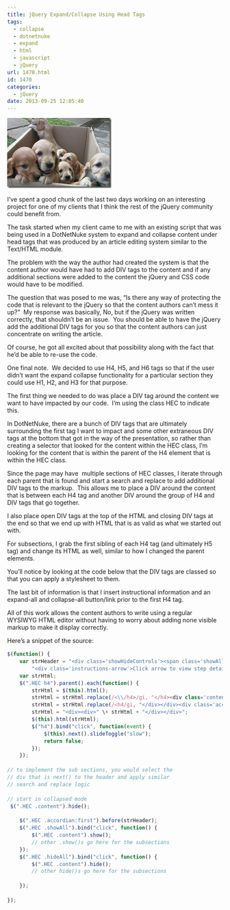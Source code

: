```yaml
---
title: jQuery Expand/Collapse Using Head Tags
tags:
  - collapse
  - dotnetnuke
  - expand
  - html
  - javascript
  - jQuery
url: 1470.html
id: 1470
categories:
  - jQuery
date: 2013-09-25 12:05:40
---
```


![animal-010](/uploads/2009/10/animal010.jpg "animal-010")

I’ve spent a good chunk of the last two days working on an interesting project for one of my clients that I think the rest of the jQuery community could benefit from.

The task started when my client came to me with an existing script that was being used in a DotNetNuke system to expand and collapse content under head tags that was produced by an article editing system similar to the Text/HTML module.

<!-- more -->

The problem with the way the author had created the system is that the content author would have had to add DIV tags to the content and if any additional sections were added to the content the jQuery and CSS code would have to be modified.

The question that was posed to me was, “Is there any way of protecting the code that is relevant to the jQuery so that the content authors can’t mess it up?”  My response was basically, No, but if the jQuery was written correctly, that shouldn’t be an issue.  You should be able to have the jQuery add the additional DIV tags for you so that the content authors can just concentrate on writing the article.

Of course, he got all excited about that possibility along with the fact that he’d be able to re-use the code.

One final note.  We decided to use H4, H5, and H6 tags so that if the user didn’t want the expand collapse functionality for a particular section they could use H1, H2, and H3 for that purpose.

The first thing we needed to do was place a DIV tag around the content we want to have impacted by our code.  I’m using the class HEC to indicate this.

In DotNetNuke, there are a bunch of DIV tags that are ultimately surrounding the first tag I want to impact and some other extraneous DIV tags at the bottom that got in the way of the presentation, so rather than creating a selector that looked for the content within the HEC class, I’m looking for the content that is within the parent of the H4 element that is within the HEC class.

Since the page may have  multiple sections of HEC classes, I iterate through each parent that is found and start a search and replace to add additional DIV tags to the markup.  This allows me to place a DIV around the content that is between each H4 tag and another DIV around the group of H4 and DIV tags that go together.

I also place open DIV tags at the top of the HTML and closing DIV tags at the end so that we end up with HTML that is as valid as what we started out with.

For subsections, I grab the first sibling of each H4 tag (and ultimately H5 tag) and change its HTML as well, similar to how I changed the parent elements.

You’ll notice by looking at the code below that the DIV tags are classed so that you can apply a stylesheet to them.

The last bit of information is that I insert instructional information and an expand-all and collapse-all button/link prior to the first H4 tag.

All of this work allows the content authors to write using a regular WYSIWYG HTML editor without having to worry about adding none visible markup to make it display correctly.

Here’s a snippet of the source:

``` javascript
$(function() {
    var strHeader = "<div class='showHideControls'><span class='showAll showHide'>Expand All</span> <span class='hideAll showHide'>Collapse All</span></div>" +
        "<div class='instructions-arrow'>Click arrow to view step details</div>";
    var strHtml;
    $(".HEC h4").parent().each(function() {
        strHtml = $(this).html();
        strHtml = strHtml.replace(/<\\/h4>/gi, "</h4><div class='content'>");
        strHtml = strHtml.replace(/<h4/gi, "</div></div><div class='accordian'><h4");
        strHtml = "<div><div>" \+ strHtml + "</div></div>";
        $(this).html(strHtml);
        $("h4").bind("click", function(event) {
            $(this).next().slideToggle("slow");
            return false;
        });
    });

// to implement the sub sections, you would select the
// div that is next() to the header and apply similar
// search and replace logic

// start in collapsed mode
 $(".HEC .content").hide();

    $(".HEC .accordian:first").before(strHeader);
    $(".HEC .showAll").bind("click", function() {
        $(".HEC .content").show();
        // other .show()s go here for the subsections
    });
    $(".HEC .hideAll").bind("click", function() {
        $(".HEC .content").hide();
        // other hide()s go here for the subsections

    });

});
```
